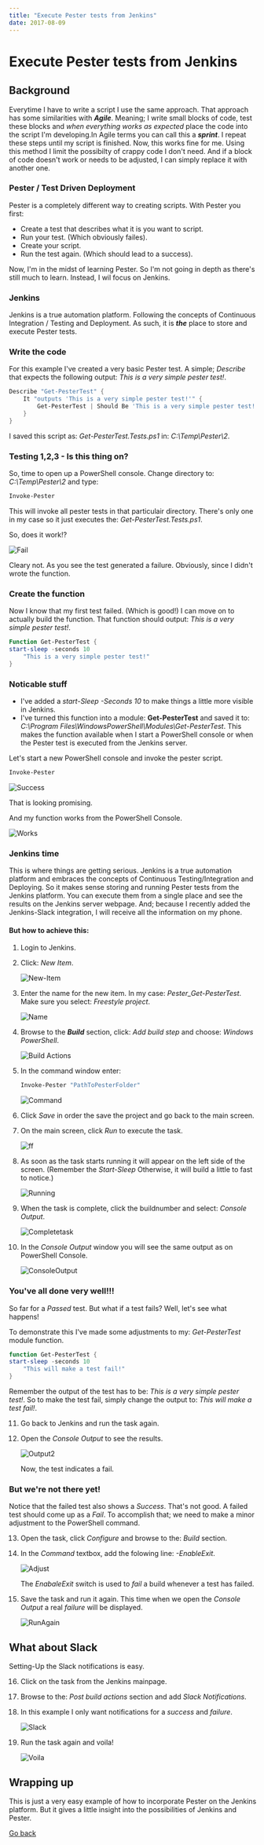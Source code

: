 ```yaml
---
title: "Execute Pester tests from Jenkins"
date: 2017-08-09
---
```


# Execute Pester tests from Jenkins

## Background

Everytime I have to write a script I use the same approach. That approach has some similarities with __*Agile*__. Meaning; I write small blocks of code, test these blocks and _when everything works as expected_ place the code into the script I'm developing.In Agile terms you can call this a __*sprint*__. I repeat these steps until my script is finished. Now, this works fine for me. Using this method I limit the possibilty of crappy code I don't need. And if a block of code doesn't work or needs to be adjusted, I can simply replace it with another one. 

### Pester / Test Driven Deployment

Pester is a completely different way to creating scripts. With Pester you first:

* Create a test that describes what it is you want to script.
* Run your test. (Which obviously failes).
* Create your script.
* Run the test again. (Which should lead to a success).

Now, I'm in the midst of learning Pester. So I'm not going in depth as there's still much to learn. Instead, I wil focus on Jenkins. 

### Jenkins

Jenkins is a true automation platform. Following the concepts of Continuous Integration / Testing and Deployment. As such, it is __*the*__ place to store and execute Pester tests. 

### Write the code

For this example I've created a very basic Pester test. A simple; _Describe_ that expects the following output: _This is a very simple pester test!_.

```powershell
Describe "Get-PesterTest" {
    It "outputs 'This is a very simple pester test!'" {
        Get-PesterTest | Should Be 'This is a very simple pester test!'
    }
}
````

I saved this script as: _Get-PesterTest.Tests.ps1_ in: _C:\Temp\Pester\2_.

### Testing 1,2,3 - Is this thing on?

So, time to open up a PowerShell console. Change directory to: _C:\Temp\Pester\2_ and type:

```powershell
Invoke-Pester
```

This will invoke all pester tests in that particulair directory. There's only one in my case so it just executes the: _Get-PesterTest.Tests.ps1_. 

So, does it work!?

![Fail](https://codeinblue.files.wordpress.com/2017/08/p2.png)

Cleary not. As you see the test generated a failure. Obviously, since I didn't wrote the function. 

### Create the function

Now I know that my first test failed. (Which is good!) I can move on to actually build the function. That function should output: _This is a very simple pester test!_. 

```powershell
Function Get-PesterTest {
start-sleep -seconds 10
    "This is a very simple pester test!"
}
```

### Noticable stuff

* I've added a _start-Sleep -Seconds 10_ to make things a little more visible in Jenkins. 
* I've turned this function into a module: __Get-PesterTest__ and saved it to: _C:\Program Files\WindowsPowerShell\Modules\Get-PesterTest_. This makes the function available when I start a PowerShell console or when the Pester test is executed from the Jenkins server. 
 
Let's start a new PowerShell console and invoke the pester script.

```powershell
Invoke-Pester
```

![Success](https://codeinblue.files.wordpress.com/2017/08/p3.png)

That is looking promising. 

And my function works from the PowerShell Console.

![Works](https://codeinblue.files.wordpress.com/2017/08/p1.png)

### Jenkins time

This is where things are getting serious. Jenkins is a true automation platform and embraces the concepts of Continuous Testing/Integration and Deploying. So it makes sense storing and running Pester tests from the Jenkins platform. You can execute them from a single place and see the results on the Jenkins server webpage. And; because I recently added the Jenkins-Slack integration, I will receive all the information on my phone. 

#### But how to achieve this:

1. Login to Jenkins.

2. Click: _New Item_.

    ![New-Item](https://codeinblue.files.wordpress.com/2017/08/p4.png)

3. Enter the name for the new item. In my case: _Pester_Get-PesterTest_. Make sure you select: _Freestyle project_.

    ![Name](https://codeinblue.files.wordpress.com/2017/08/p5.png)

4. Browse to the _**Build**_ section, click: _Add build step_ and choose: _Windows PowerShell_.

    ![Build Actions](https://codeinblue.files.wordpress.com/2017/08/p6.png)

5. In the command window enter:

    ```powershell
    Invoke-Pester "PathToPesterFolder"
    ```

    ![Command](https://codeinblue.files.wordpress.com/2017/08/p7.png)

6. Click _Save_ in order the save the project and go back to the main screen.

7. On the main screen, click _Run_ to execute the task.

    ![ff](https://codeinblue.files.wordpress.com/2017/08/p8.png)

8. As soon as the task starts running it will appear on the left side of the screen. (Remember the _Start-Sleep_ Otherwise, it will build a little to fast to notice.)

    ![Running](https://codeinblue.files.wordpress.com/2017/08/p9.png)

9. When the task is complete, click the buildnumber and select: _Console Output_.

    ![Completetask](https://codeinblue.files.wordpress.com/2017/08/p10.png)

10. In the _Console Output_ window you will see the same output as on PowerShell Console.

    ![ConsoleOutput](https://codeinblue.files.wordpress.com/2017/08/p11.png)

### You've all done very well!!!

So far for a _Passed_ test. But what if a test fails? Well, let's see what happens!

To demonstrate this I've made some adjustments to my: _Get-PesterTest_ module function.

```powershell
function Get-PesterTest {
start-sleep -seconds 10
    "This will make a test fail!"
}
```

Remember the output of the test has to be: _This is a very simple pester test!_. So to make the test fail, simply change the output to: _This will make a test fail!_.

11. Go back to Jenkins and run the task again.

12. Open the _Console Output_ to see the results.

    ![Output2](https://codeinblue.files.wordpress.com/2017/08/p12.png)

    Now, the test indicates a fail.

### But we're not there yet!

Notice that the failed test also shows a _Success_. That's not good. A failed test should come up as a _Fail_. To accomplish that; we need to make a minor adjustment to the PowerShell command.

13. Open the task, click _Configure_ and browse to the: _Build_ section.

14. In the _Command_ textbox, add the folowing line: _-EnableExit_.

    ![Adjust](https://codeinblue.files.wordpress.com/2017/08/p13.png)

    The _EnabaleExit_ switch is used to _fail_ a build whenever a test has failed.

15. Save the task and run it again. This time when we open the _Console Output_ a real _failure_ will be displayed.

    ![RunAgain](https://codeinblue.files.wordpress.com/2017/08/p14.png)

## What about Slack

Setting-Up the Slack notifications is easy. 

16. Click on the task from the Jenkins mainpage.

17. Browse to the: _Post build actions_ section and add _Slack Notifications_.

18. In this example I only want notifications for a _success_ and _failure_.

    ![Slack](https://codeinblue.files.wordpress.com/2017/08/p15.png)

19. Run the task again and voila!

    ![Voila](https://codeinblue.files.wordpress.com/2017/08/p16.png)

## Wrapping up

This is just a very easy example of how to incorporate Pester on the Jenkins platform. But it gives a little insight into the possibilities of Jenkins and Pester.

[Go back](https://mufana.github.io/blog)